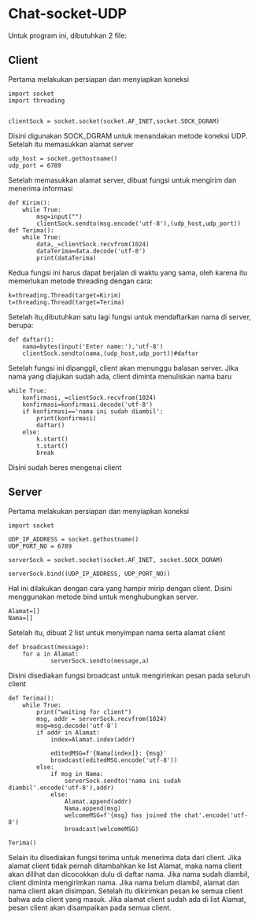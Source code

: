 # Chat-socket-UDP
Untuk program ini, dibutuhkan 2 file:
## Client
Pertama melakukan persiapan dan menyiapkan koneksi
```
import socket
import threading


clientSock = socket.socket(socket.AF_INET,socket.SOCK_DGRAM)  
```
Disini digunakan SOCK_DGRAM untuk menandakan metode koneksi UDP. Setelah itu memasukkan alamat server
```
udp_host = socket.gethostname()		
udp_port = 6789	
```
Setelah memasukkan alamat server, dibuat fungsi untuk mengirim dan menerima informasi
```
def Kirim():
    while True:
        msg=input("")
        clientSock.sendto(msg.encode('utf-8'),(udp_host,udp_port))
def Terima():
    while True:
        data,_=clientSock.recvfrom(1024)
        dataTerima=data.decode('utf-8')
        print(dataTerima)
 ```
Kedua fungsi ini harus dapat berjalan di waktu yang sama, oleh karena itu memerlukan metode threading dengan cara:
 ```
k=threading.Thread(target=Kirim)
t=threading.Thread(target=Terima)  
```
Setelah itu,dibutuhkan satu lagi fungsi untuk mendaftarkan nama di server, berupa:
```
def daftar():
    nama=bytes(input('Enter name:'),'utf-8')
    clientSock.sendto(nama,(udp_host,udp_port))#daftar  
```
Setelah fungsi ini dipanggil, client akan menunggu balasan server. Jika  nama yang diajukan sudah ada, client diminta menuliskan nama baru
```
while True:
    konfirmasi,_=clientSock.recvfrom(1024)
    konfirmasi=konfirmasi.decode('utf-8')
    if konfirmasi=='nama ini sudah diambil':
        print(konfirmasi)
        daftar()
    else:
        k.start()
        t.start()
        break
```
Disini sudah beres mengenai client

## Server
Pertama melakukan persiapan dan menyiapkan koneksi
```
import socket

UDP_IP_ADDRESS = socket.gethostname()
UDP_PORT_NO = 6789

serverSock = socket.socket(socket.AF_INET, socket.SOCK_DGRAM)

serverSock.bind((UDP_IP_ADDRESS, UDP_PORT_NO))
```
Hal ini dilakukan dengan cara yang hampir mirip dengan client. Disini menggunakan metode bind untuk menghubungkan server. 
```
Alamat=[]
Nama=[]
```
Setelah itu, dibuat 2 list untuk menyimpan nama serta alamat client
```
def broadcast(message):
    for a in Alamat:
            serverSock.sendto(message,a)
```
Disini disediakan fungsi broadcast untuk mengirimkan pesan pada seluruh client
```
def Terima():
    while True:
        print("waiting for client")
        msg, addr = serverSock.recvfrom(1024)
        msg=msg.decode('utf-8')
        if addr in Alamat:
            index=Alamat.index(addr)

            editedMSG=f'{Nama[index]}: {msg}'
            broadcast(editedMSG.encode('utf-8'))
        else:
            if msg in Nama:
                serverSock.sendto('nama ini sudah diambil'.encode('utf-8'),addr)
            else:
                Alamat.append(addr)
                Nama.append(msg)
                welcomeMSG=f'{msg} has joined the chat'.encode('utf-8')
                broadcast(welcomeMSG)

Terima()
```
Selain itu disediakan fungsi terima untuk menerima data dari client. Jika alamat client tidak pernah ditambahkan ke list Alamat, maka nama client akan dilihat dan dicocokkan dulu di daftar nama. Jika nama sudah diambil, client diminta mengirimkan nama. Jika nama belum diambil, alamat dan nama client akan disimpan. Setelah itu dikirimkan pesan ke semua client bahwa ada client yang masuk. Jika alamat client sudah ada di list Alamat, pesan client akan disampaikan pada semua client.
